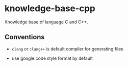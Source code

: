 # knowledge-base-cpp

Knowledge base of language C and C++.

## Conventions

- `clang` or `clang++` is default compiler for generating files

- use google code style format by default
